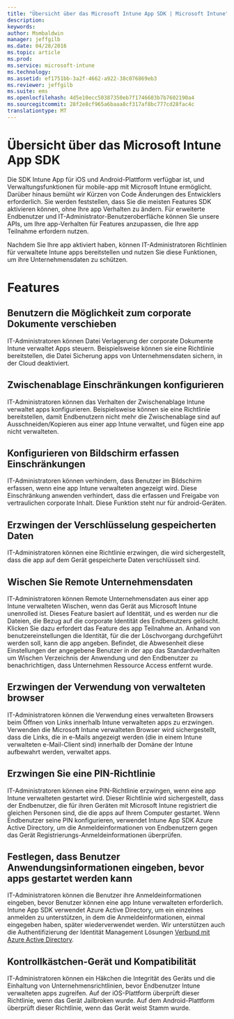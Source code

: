 ```yaml
---
title: "Übersicht über das Microsoft Intune App SDK | Microsoft Intune"
description: 
keywords: 
author: Msmbaldwin
manager: jeffgilb
ms.date: 04/28/2016
ms.topic: article
ms.prod: 
ms.service: microsoft-intune
ms.technology: 
ms.assetid: ef1751bb-3a2f-4662-a922-38c076869eb3
ms.reviewer: jeffgilb
ms.suite: ems
ms.openlocfilehash: 4d5e10ecc50387350eb7f1746603b7b7602190a4
ms.sourcegitcommit: 28f2e8cf965a6baaa8cf317af8bc777cd28fac4c
translationtype: MT
---
```

# Übersicht über das Microsoft Intune App SDK
Die SDK Intune App für iOS und Android-Plattform verfügbar ist, und Verwaltungsfunktionen für mobile-app mit Microsoft Intune ermöglicht. Darüber hinaus bemüht wir Kürzen von Code Änderungen des Entwicklers erforderlich. Sie werden feststellen, dass Sie die meisten Features SDK aktivieren können, ohne Ihre app Verhalten zu ändern. Für erweiterte Endbenutzer und IT-Administrator-Benutzeroberfläche können Sie unsere APIs, um Ihre app-Verhalten für Features anzupassen, die Ihre app Teilnahme erfordern nutzen. 

Nachdem Sie Ihre app aktiviert haben, können IT-Administratoren Richtlinien für verwaltete Intune apps bereitstellen und nutzen Sie diese Funktionen, um ihre Unternehmensdaten zu schützen.

# Features
## Benutzern die Möglichkeit zum corporate Dokumente verschieben
IT-Administratoren können Datei Verlagerung der corporate Dokumente Intune verwaltet Apps steuern. Beispielsweise können sie eine Richtlinie bereitstellen, die Datei Sicherung apps von Unternehmensdaten sichern, in der Cloud deaktiviert.  

## Zwischenablage Einschränkungen konfigurieren
IT-Administratoren können das Verhalten der Zwischenablage Intune verwaltet apps konfigurieren. Beispielsweise können sie eine Richtlinie bereitstellen, damit Endbenutzern nicht mehr die Zwischenablage sind auf Ausschneiden/Kopieren aus einer app Intune verwaltet, und fügen eine app nicht verwalteten.

## Konfigurieren von Bildschirm erfassen Einschränkungen
IT-Administratoren können verhindern, dass Benutzer im Bildschirm erfassen, wenn eine app Intune verwalteten angezeigt wird. Diese Einschränkung anwenden verhindert, dass die erfassen und Freigabe von vertraulichen corporate Inhalt. Diese Funktion steht nur für android-Geräten. 

## Erzwingen der Verschlüsselung gespeicherten Daten
IT-Administratoren können eine Richtlinie erzwingen, die wird sichergestellt, dass die app auf dem Gerät gespeicherte Daten verschlüsselt sind.

## Wischen Sie Remote Unternehmensdaten
IT-Administratoren können Remote Unternehmensdaten aus einer app Intune verwalteten Wischen, wenn das Gerät aus Microsoft Intune unenrolled ist. Dieses Feature basiert auf Identität, und es werden nur die Dateien, die Bezug auf die corporate Identität des Endbenutzers gelöscht. Klicken Sie dazu erfordert das Feature des app Teilnahme an. Anhand von benutzereinstellungen die Identität, für die der Löschvorgang durchgeführt werden soll, kann die app angeben. Befindet, die Abwesenheit diese Einstellungen der angegebene Benutzer in der app das Standardverhalten um Wischen Verzeichnis der Anwendung und den Endbenutzer zu benachrichtigen, dass Unternehmen Ressource Access entfernt wurde. 

## Erzwingen der Verwendung von verwalteten browser
IT-Administratoren können die Verwendung eines verwalteten Browsers beim Öffnen von Links innerhalb Intune verwalteten apps zu erzwingen. Verwenden die Microsoft Intune verwalteten Browser wird sichergestellt, dass die Links, die in e-Mails angezeigt werden (die in einem Intune verwalteten e-Mail-Client sind) innerhalb der Domäne der Intune aufbewahrt werden, verwaltet apps.

## Erzwingen Sie eine PIN-Richtlinie
IT-Administratoren können eine PIN-Richtlinie erzwingen, wenn eine app Intune verwalteten gestartet wird. Dieser Richtlinie wird sichergestellt, dass der Endbenutzer, die für ihren Geräten mit Microsoft Intune registriert die gleichen Personen sind, die die apps auf Ihrem Computer gestartet. Wenn Endbenutzer seine PIN konfigurieren, verwendet Intune App SDK Azure Active Directory, um die Anmeldeinformationen von Endbenutzern gegen das Gerät Registrierungs-Anmeldeinformationen überprüfen. 

## Festlegen, dass Benutzer Anwendungsinformationen eingeben, bevor apps gestartet werden kann
IT-Administratoren können die Benutzer ihre Anmeldeinformationen eingeben, bevor Benutzer können eine app Intune verwalteten erforderlich. Intune App SDK verwendet Azure Active Directory, um ein einzelnes anmelden zu unterstützen, in dem die Anmeldeinformationen, einmal eingegeben haben, später wiederverwendet werden. Wir unterstützen auch die Authentifizierung der Identität Management Lösungen [Verbund mit Azure Active Directory](/active-directory/active-directory-aadconnect-federation-compatibility). 

## Kontrollkästchen-Gerät und Kompatibilität
IT-Administratoren können ein Häkchen die Integrität des Geräts und die Einhaltung von Unternehmensrichtlinien, bevor Endbenutzer Intune verwalteten apps zugreifen. Auf der iOS-Plattform überprüft dieser Richtlinie, wenn das Gerät Jailbroken wurde. Auf dem Android-Plattform überprüft dieser Richtlinie, wenn das Gerät weist Stamm wurde.  


